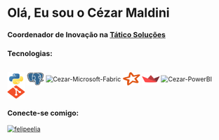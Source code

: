 <h1>Olá, Eu sou o Cézar Maldini</h1>
<h3>Coordenador de Inovação na <a href="https://taticosolucoes.com" target="blank">Tático Soluções</a></h3>

<h3 align="left">Tecnologias:</h3>
<div style="display: inline_block"><br>
  <img align="center" alt="Cezar-Python" height="30" width="40" src="https://raw.githubusercontent.com/devicons/devicon/master/icons/python/python-original.svg">
  <img align="center" alt="Cezar-PostgreSQL" height="30" width="40" src="https://raw.githubusercontent.com/devicons/devicon/master/icons/postgresql/postgresql-original.svg">
  <img align="center" alt="Cezar-Microsoft-Fabric" height="30" width="40" src="https://davidalzamendi.com/wp-content/uploads/2023/05/Fabric_final_x256.png">
  <img align="center" alt="Cezar-Spark" height="30" width="40" src="https://github.com/devicons/devicon/blob/master/icons/apachespark/apachespark-original.svg">
  <img align="center" alt="Cezar-Streamlit" height="30" width="40" src="https://github.com/devicons/devicon/blob/master/icons/streamlit/streamlit-original.svg">
  <img align="center" alt="Cezar-PowerBI" height="30" width="40" src="https://raw.githubusercontent.com/microsoft/PowerBI-Icons/main/SVG/Power-BI.svg">
  <img align="center" alt="Cezar-Git" height="30" width="40" src="https://raw.githubusercontent.com/devicons/devicon/master/icons/git/git-original.svg">
</div>

<h3 align="left">Conecte-se comigo:</h3>
<p align="left">
	<a href="https://www.linkedin.com/in/c%C3%A9zarmaldini/" target="blank"><img align="center" src="https://raw.githubusercontent.com/rahuldkjain/github-profile-readme-generator/master/src/images/icons/Social/linked-in-alt.svg" alt="felipeelia" height="30" /></a> &nbsp;
</p>
